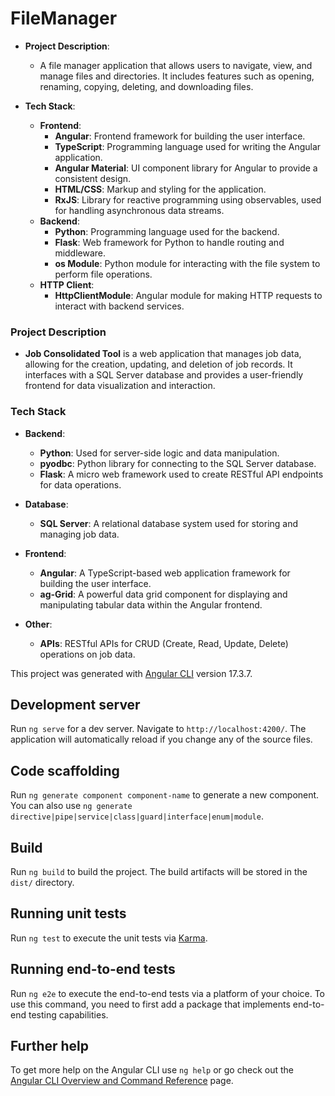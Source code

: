 # FileManager

- **Project Description**: 
  - A file manager application that allows users to navigate, view, and manage files and directories. It includes features such as opening, renaming, copying, deleting, and downloading files.

- **Tech Stack**:
  - **Frontend**:
    - **Angular**: Frontend framework for building the user interface.
    - **TypeScript**: Programming language used for writing the Angular application.
    - **Angular Material**: UI component library for Angular to provide a consistent design.
    - **HTML/CSS**: Markup and styling for the application.
    - **RxJS**: Library for reactive programming using observables, used for handling asynchronous data streams.
  - **Backend**:
    - **Python**: Programming language used for the backend.
    - **Flask**: Web framework for Python to handle routing and middleware.
    - **os Module**: Python module for interacting with the file system to perform file operations.
  - **HTTP Client**:
    - **HttpClientModule**: Angular module for making HTTP requests to interact with backend services.

### Project Description
- **Job Consolidated Tool** is a web application that manages job data, allowing for the creation, updating, and deletion of job records. It interfaces with a SQL Server database and provides a user-friendly frontend for data visualization and interaction.

### Tech Stack
- **Backend**:
  - **Python**: Used for server-side logic and data manipulation.
  - **pyodbc**: Python library for connecting to the SQL Server database.
  - **Flask**: A micro web framework used to create RESTful API endpoints for data operations.

- **Database**:
  - **SQL Server**: A relational database system used for storing and managing job data.

- **Frontend**:
  - **Angular**: A TypeScript-based web application framework for building the user interface.
  - **ag-Grid**: A powerful data grid component for displaying and manipulating tabular data within the Angular frontend.

- **Other**:
  - **APIs**: RESTful APIs for CRUD (Create, Read, Update, Delete) operations on job data.



This project was generated with [Angular CLI](https://github.com/angular/angular-cli) version 17.3.7.

## Development server

Run `ng serve` for a dev server. Navigate to `http://localhost:4200/`. The application will automatically reload if you change any of the source files.

## Code scaffolding

Run `ng generate component component-name` to generate a new component. You can also use `ng generate directive|pipe|service|class|guard|interface|enum|module`.

## Build

Run `ng build` to build the project. The build artifacts will be stored in the `dist/` directory.

## Running unit tests

Run `ng test` to execute the unit tests via [Karma](https://karma-runner.github.io).

## Running end-to-end tests

Run `ng e2e` to execute the end-to-end tests via a platform of your choice. To use this command, you need to first add a package that implements end-to-end testing capabilities.

## Further help

To get more help on the Angular CLI use `ng help` or go check out the [Angular CLI Overview and Command Reference](https://angular.io/cli) page.
